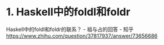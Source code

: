 # 1. Haskell中的foldl和foldr






Haskell中的foldl和foldr的联系？ - 祖与占的回答 - 知乎
https://www.zhihu.com/question/37817937/answer/73656686


